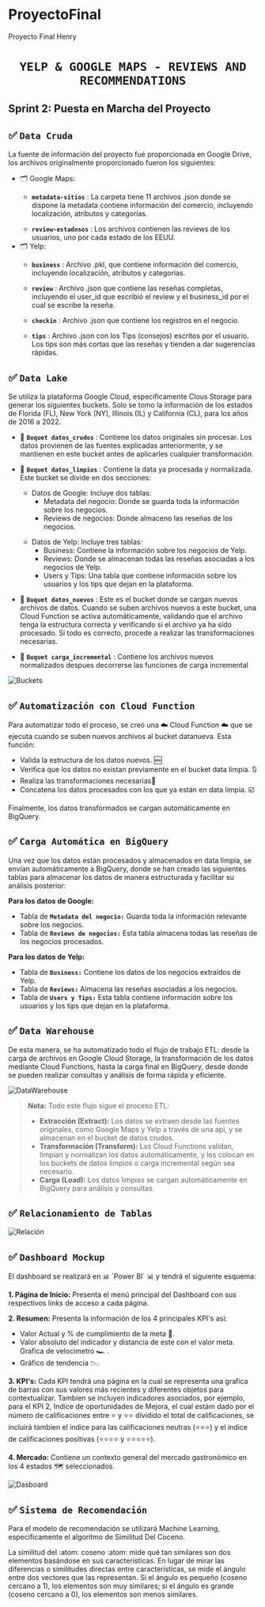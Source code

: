 # ProyectoFinal
Proyecto Final Henry
# <h1 align="center">**`YELP & GOOGLE MAPS - REVIEWS AND RECOMMENDATIONS`**</h1>


## ​Sprint 2: Puesta en Marcha del Proyecto


## ✅ ```Data Cruda ```
La fuente de información del proyecto fué proporcionada en Google Drive, los archivos originalmente proporcionado fueron los siguientes: </p>

- 🗂️ Google Maps:</p>
  - **`metadata-sitios`** : La carpeta tiene 11 archivos .json donde se dispone la metadata contiene información del comercio, incluyendo localización, atributos y categorías.</p>
  - **`review-estadosos`** : Los archivos contienen las reviews de los usuarios, uno por cada estado de los EEUU.
- 🗂️ Yelp:</p>
  - **`business`** : Archivo .pkl, que contiene información del comercio, incluyendo localización, atributos y categorías.</p>
  - **`review`** : Archivo .json que contiene las reseñas completas, incluyendo el user_id que escribió el review y el business_id por el cual se escribe la reseña.  </p>
  - **`checkin`** : Archivo .json que contiene los registros en el negocio.</p>
  - **`tips`** : Archivo .json con los Tips (consejos) escritos por el usuario. Los tips son más cortas que las reseñas y tienden a dar sugerencias rápidas.</p>

 

## ✅ ```Data Lake ```

Se utiliza la plataforma Google Cloud, especificamente Clous Storage para generar los siguientes buckets.
Solo se tomo la información de los estados de Florida (FL), New York (NY), Illinois (IL) y California (CL), para los años de 2016 a 2022. </p>

- 💾 **`Buquet datos_crudos`** : Contiene los datos originales sin procesar. Los datos provienen de las fuentes explicadas anteriormente, y se mantienen en este bucket antes de aplicarles cualquier transformación. </p>
- 💾 **`Buquet datos_limpios`** : Contiene la data ya procesada y normalizada. Este bucket se divide en dos secciones: </p>
  - Datos de Google: Incluye dos tablas:
    - Metadata del negocio: Donde se guarda toda la información sobre los negocios.
    - Reviews de negocios: Donde almaceno las reseñas de los negocios.
      </p>
  - Datos de Yelp: Incluye tres tablas:
    - Business: Contiene la información sobre los negocios de Yelp.
    - Reviews: Donde se almacenan todas las reseñas asociadas a los negocios de Yelp.
    - Users y Tips: Una tabla que contiene información sobre los usuarios y los tips que dejan en la plataforma.

- 💾 **`Buquet datos_nuevos`** : Este es el bucket donde se cargan nuevos archivos de datos. Cuando se suben archivos nuevos a este bucket, una Cloud Function se activa automáticamente, validando que el archivo tenga la estructura correcta y verificando si el archivo ya ha sido procesado. Si todo es correcto, procede a realizar las transformaciones necesarias. </p>
- 💾 **`Buquet carga_incremental`** : Contiene los archivos nuevos normalizados despues decorrerse las funciones de carga incremental </p>
  

  
![Buckets](imagenes/Buckets.jpeg)





## ✅ ```Automatización con Cloud Function```

Para automatizar todo el proceso, se creó una ☁️ Cloud Function ☁️ que se ejecuta cuando se suben nuevos archivos al bucket datanueva. 
Esta función:

- Valida la estructura de los datos nuevos. 🆕
- Verifica que los datos no existan previamente en el bucket data limpia. 🔃
- Realiza las transformaciones necesarias🔄 
- Concatena los datos procesados con los que ya están en data limpia. ☑️

Finalmente, los datos transformados se cargan automáticamente en BigQuery. 

## ✅ ```Carga Automática en BigQuery```

Una vez que los datos están procesados y almacenados en data limpia, se envían automáticamente a BigQuery, donde se han creado las siguientes tablas para almacenar los datos de manera estructurada y facilitar su análisis posterior:

**Para los datos de Google:**
- Tabla de **`Metadata del negocio:`** Guarda toda la información relevante sobre los negocios.
- Tabla de **`Reviews de negocios:`** Esta tabla almacena todas las reseñas de los negocios procesados.

**Para los datos de Yelp:** 
- Tabla de **`Business:`** Contiene los datos de los negocios extraídos de Yelp.
- Tabla de **`Reviews:`** Almacena las reseñas asociadas a los negocios.
- Tabla de **`Users y Tips:`** Esta tabla contiene información sobre los usuarios y los tips que dejan en la plataforma.

## ✅ ```Data Warehouse```
</p>
De esta manera, se ha automatizado todo el flujo de trabajo ETL: desde la carga de archivos en Google Cloud Storage, la transformación de los datos mediante Cloud Functions, hasta la carga final en BigQuery, desde donde se pueden realizar consultas y análisis de forma rápida y eficiente.


![DataWarehouse](imagenes/DW.jpeg)


> **Nota:** Todo este flujo sigue el proceso ETL:  
> - **Extracción (Extract):** Los datos se extraen desde las fuentes originales, como Google Maps y Yelp a través de una api, y se almacenan en el bucket de datos crudos.  
> - **Transformación (Transform):** Las Cloud Functions validan, limpian y normalizan los datos automáticamente, y los colocan en los buckets de datos limpios o carga incremental según sea necesario.  
> - **Carga (Load):** Los datos limpios se cargan automáticamente en BigQuery para análisis y consultas.
## ✅ ```Relacionamiento de Tablas```

</p>
</p>

![Relación](imagenes/relaciones.png)

</p>

## ✅ ```Dashboard Mockup```
  </p>
El dashboard se realizará en 📊 `Power BI` 📊 y tendrá el siguiente esquema:

**1. Página de Inicio:** Presenta el menú principal del Dashboard con sus respectivos links de acceso a cada página. </p>

**2. Resumen:** Presenta la información de los 4 principales KPI's asi: 
  - Valor Actual y % de cumplimiento de la meta 🎯.
  - Valor absoluto del indicador y distancia de este con el valor meta. Grafica de velocimetro 🏎️ .
  - Gráfico de tendencia 📉.

**3. KPI's:** Cada KPI tendrá una página en la cual se representa una grafica de barras con sus valores más recientes y diferentes objetos para contextualizar. Tambien se incluyen indicadores asociados, por ejemplo, para el KPI 2, Indice de oportunidades de Mejora, el cual estám dado por el número de calificaciones entre ⭐ y ⭐⭐ dividido el total de calificaciones, se incluirá tambien el indice para las calificaciones neutras (⭐⭐⭐) y el indice de calificaciones positivas (⭐⭐⭐⭐ y ⭐⭐⭐⭐⭐).

**4. Mercado:** Contiene un contexto general del mercado gastronómico en los 4 estados 🗺️ seleccionados. 
  
 ![Dasboard](imagenes/dashboard.png)
  </p>

  ## ✅ ```Sistema de Recomendación```

Para el modelo de recomendación se utilizará Machine Learning, especificamente el algoritmo de Similitud Del Coceno.

La similitud del :atom: coseno :atom: mide qué tan similares son dos elementos basándose en sus características. En lugar de mirar las diferencias o similitudes directas entre características, se mide el ángulo entre dos vectores que las representan. 
Si el ángulo es pequeño (coseno cercano a 1), los elementos son muy similares; si el ángulo es grande (coseno cercano a 0), los elementos son menos similares.
  </p>
  

